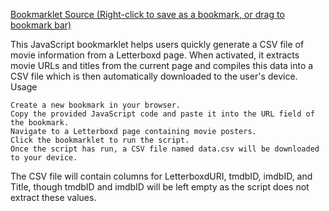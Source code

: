 [Bookmarklet Source (Right-click to save as a bookmark, or drag to bookmark bar)](index.js)

This JavaScript bookmarklet helps users quickly generate a CSV file of movie information from a Letterboxd page. When activated, it extracts movie URLs and titles from the current page and compiles this data into a CSV file which is then automatically downloaded to the user's device.
Usage

    Create a new bookmark in your browser.
    Copy the provided JavaScript code and paste it into the URL field of the bookmark.
    Navigate to a Letterboxd page containing movie posters.
    Click the bookmarklet to run the script.
    Once the script has run, a CSV file named data.csv will be downloaded to your device.

The CSV file will contain columns for LetterboxdURI, tmdbID, imdbID, and Title, though tmdbID and imdbID will be left empty as the script does not extract these values.
